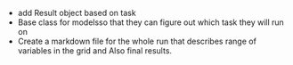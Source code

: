 - add Result object based on task
- Base class for modelsso that they can figure out which task they will run on
- Create a markdown file for the whole run that describes range of variables in the grid and Also final results.